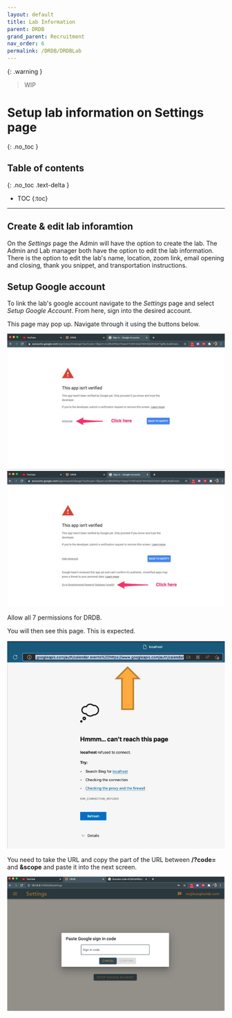 ```yaml
---
layout: default
title: Lab Information
parent: DRDB
grand_parent: Recruitment
nav_order: 6
permalink: /DRDB/DRDBLab
---
```

{: .warning }
> WIP




# Setup lab information on Settings page
{: .no_toc }

## Table of contents
{: .no_toc .text-delta }

* TOC
{:toc}

---
## Create & edit lab inforamtion

On the *Settings* page the Admin  will have the option to create the lab. The Admin and Lab manager both have the option to edit the lab information. There is the option to edit the lab's name, location, zoom link, email opening and closing, thank you snippet, and transportation instructions. 

## Setup Google account

To link the lab's google account navigate to the *Settings* page and select *Setup Google Account*. From here, sign into the desired account. 

This page may pop up. Navigate through it using the buttons below. 



![google1](../../../assets/images/google1.JPG)
![google2](../../../assets/images/google2.jpg)


Allow all 7 permissions for DRDB. 

You will then see this page. This is expected. 

![google3](../../../assets/images/google3.jpg)

You need to take the URL and copy the part of the URL between **/?code=** and **&scope** and paste it into the next screen. 

![google4](../../../assets/images/google4.jpg)




 
